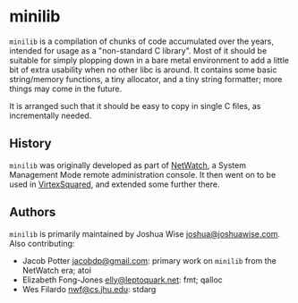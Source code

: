 minilib
=======

`minilib` is a compilation of chunks of code accumulated over the years,
intended for usage as a "non-standard C library".  Most of it should be
suitable for simply plopping down in a bare metal environment to add a
little bit of extra usability when no other libc is around.  It contains
some basic string/memory functions, a tiny allocator, and a tiny string
formatter; more things may come in the future.

It is arranged such that it should be easy to copy in single C files, as
incrementally needed.

History
-------

`minilib` was originally developed as part of
[NetWatch](https://github.com/jwise/netwatch), a System Management Mode
remote administration console.  It then went on to be used in
[VirtexSquared](https://github.com/teamdragonforce/virtexsquared), and
extended some further there.

Authors
-------

`minilib` is primarily maintained by Joshua Wise <joshua@joshuawise.com>. 
Also contributing:

  * Jacob Potter <jacobdp@gmail.com>: primary work on `minilib` from the
    NetWatch era; atoi
  * Elizabeth Fong-Jones <elly@leptoquark.net>: fmt; qalloc
  * Wes Filardo <nwf@cs.jhu.edu>: stdarg
